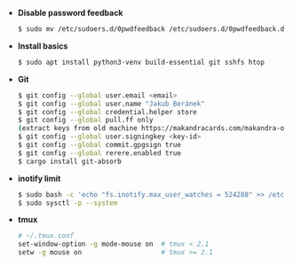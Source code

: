 - **Disable password feedback**
  ```bash
  $ sudo mv /etc/sudoers.d/0pwdfeedback /etc/sudoers.d/0pwdfeedback.disabled
  ```
- **Install basics**
  ```bash
  $ sudo apt install python3-venv build-essential git sshfs htop                                                                                                     
  ```
- **Git**
  ```bash
  $ git config --global user.email <email>
  $ git config --global user.name "Jakub Beránek"
  $ git config --global credential.helper store
  $ git config --global pull.ff only
  (extract keys from old machine https://makandracards.com/makandra-orga/37763-gpg-extract-private-key-and-import-on-different-machine)
  $ git config --global user.signingkey <key-id>
  $ git config --global commit.gpgsign true
  $ git config --global rerere.enabled true
  $ cargo install git-absorb
  ```
- **inotify limit**
  ```bash
  $ sudo bash -c 'echo "fs.inotify.max_user_watches = 524288" >> /etc/sysctl.conf'
  $ sudo sysctl -p --system
  ```
  
- **tmux**
  ```bash
  # ~/.tmux.conf
  set-window-option -g mode-mouse on  # tmux < 2.1
  setw -g mouse on                    # tmux >= 2.1
  ```
